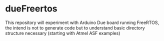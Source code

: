 # dueFreertos
This repository will experiment with Arduino Due board running FreeRTOS, the intend is not to generate code but to understand basic directory structure necessary (starting with Atmel ASF examples)
